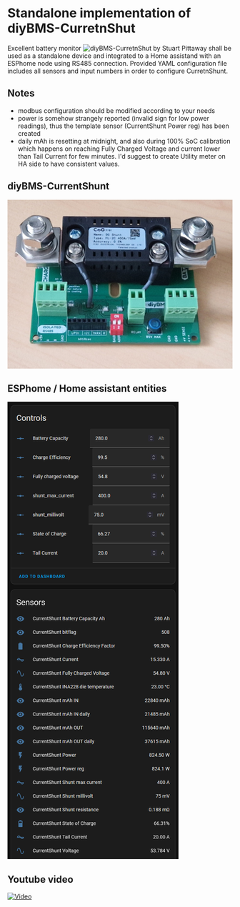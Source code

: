 # Standalone implementation of diyBMS-CurretnShut

Excellent battery monitor ![diyBMS-CurretnShut by Stuart Pittaway](https://github.com/stuartpittaway/diyBMS-CurrentShunt) shall be used as a standalone device and integrated to a Home assistand with an ESPhome node using RS485 connection. Provided YAML configuration file includes all sensors and input numbers in order to configure CurretnShunt.

## Notes
- modbus configuration should be modified according to your needs
- power is somehow strangely reported (invalid sign for low power readings), thus the template sensor (CurrentShunt Power reg) has been created
- daily mAh is resetting at midnight, and also during 100% SoC calibration which happens on reaching Fully Charged Voltage and current lower than Tail Current for few minutes. I'd suggest to create Utility meter on HA side to have consistent values.

## diyBMS-CurrentShunt
![HW](https://github.com/taHC81/diyBMS-CurrentShunt-ESPhome/blob/main/currentshunt.jpg?raw=true)

## ESPhome / Home assistant entities
![HW](https://github.com/taHC81/diyBMS-CurrentShunt-ESPhome/blob/main/cs-entities.png?raw=true)

## Youtube video
[![Video](https://img.youtube.com/vi/P4SeWt5aov0/0.jpg)](https://www.youtube.com/watch?v=P4SeWt5aov0)
